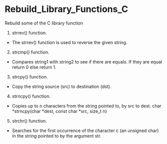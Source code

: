 # Rebuild_Library_Functions_C
Rebuild some of the C library function 

1. strrev() function.

- The strrev() function is used to reverse the given string. 

2. strcmp() function.

- Compares string1 with string2 to see if there are equals. If they are equal return 0 else return 1.

3. strcpy() function.

- Copy the string source (src) to destination (dst).

4. strncpy() function.

- Copies up to n characters from the string pointed to, by src to dest. char *strncpy(char *dest, const char *src, size_t n) 

5. strchr() function.

- Searches for the first occurrence of the character c (an unsigned char) in the string pointed to by the argument str.
